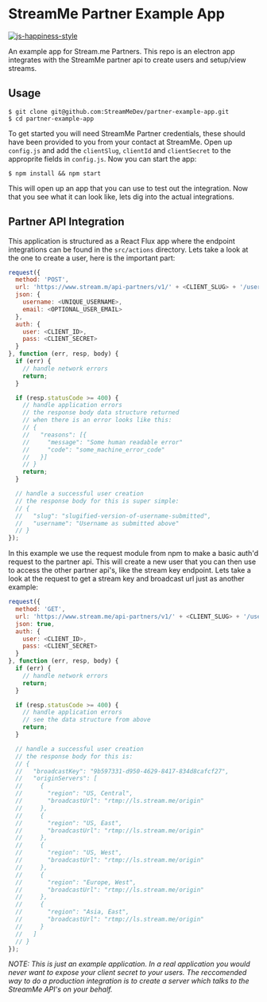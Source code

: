 # StreamMe Partner Example App

[![js-happiness-style](https://img.shields.io/badge/code%20style-happiness-brightgreen.svg)](https://github.com/JedWatson/happiness)

An example app for Stream.me Partners.  This repo is an electron app integrates with the StreamMe partner api to create users and setup/view streams.

## Usage

```
$ git clone git@github.com:StreamMeDev/partner-example-app.git
$ cd partner-example-app
```

To get started you will need StreamMe Partner credentials, these should have been provided to you from your contact at StreamMe.  Open up `config.js` and add the `clientSlug`, `clientId` and `clientSecret` to the approprite fields in `config.js`.  Now you can start the app:

```
$ npm install && npm start
```

This will open up an app that you can use to test out the integration.  Now that you see what it can look like, lets dig into the actual integrations.

## Partner API Integration

This application is structured as a React Flux app where the endpoint integrations can be found in the `src/actions` directory.  Lets take a look at the one to create a user, here is the important part:

```javascript
request({
  method: 'POST',
  url: 'https://www.stream.m/api-partners/v1/' + <CLIENT_SLUG> + '/users',
  json: {
    username: <UNIQUE_USERNAME>,
    email: <OPTIONAL_USER_EMAIL>
  },
  auth: {
    user: <CLIENT_ID>,
    pass: <CLIENT_SECRET>
  }
}, function (err, resp, body) {
  if (err) {
    // handle network errors
    return;
  }

  if (resp.statusCode >= 400) {
    // handle application errors
    // the response body data structure returned
    // when there is an error looks like this:
    // {
    //   "reasons": [{
    //     "message": "Some human readable error"
    //     "code": "some_machine_error_code"
    //   }]
    // }
    return;
  }

  // handle a successful user creation
  // the response body for this is super simple:
  // {
  //   "slug": "slugified-version-of-username-submitted",
  //   "username": "Username as submitted above"
  // }
});
```

In this example we use the request module from npm to make a basic auth'd request to the partner api.  This will create a new user that you can then use to access the other partner api's, like the stream key endpoint.  Lets take a look at the request to get a stream key and broadcast url just as another example:

```javascript
request({
  method: 'GET',
  url: 'https://www.stream.me/api-partners/v1/' + <CLIENT_SLUG> + '/users/' + <USER_SLUG> + '/broadcast',
  json: true,
  auth: {
    user: <CLIENT_ID>,
    pass: <CLIENT_SECRET>
  }
}, function (err, resp, body) {
  if (err) {
    // handle network errors
    return;
  }

  if (resp.statusCode >= 400) {
    // handle application errors
    // see the data structure from above
    return;
  }

  // handle a successful user creation
  // the response body for this is:
  // {
  //   "broadcastKey": "9b597331-d950-4629-8417-834d8cafcf27",
  //   "originServers": [
  //     {
  //       "region": "US, Central",
  //       "broadcastUrl": "rtmp://ls.stream.me/origin"
  //     },
  //     {
  //       "region": "US, East",
  //       "broadcastUrl": "rtmp://ls.stream.me/origin"
  //     },
  //     {
  //       "region": "US, West",
  //       "broadcastUrl": "rtmp://ls.stream.me/origin"
  //     },
  //     {
  //       "region": "Europe, West",
  //       "broadcastUrl": "rtmp://ls.stream.me/origin"
  //     },
  //     {
  //       "region": "Asia, East",
  //       "broadcastUrl": "rtmp://ls.stream.me/origin"
  //     }
  //   ]
  // }
});
```

*NOTE: This is just an example application.  In a real application you would never want to expose your client secret to your users.  The reccomended way to do a production integration is to create a server which talks to the StreamMe API's on your behalf.*
